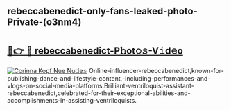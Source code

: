 ## rebeccabenedict-only-fans​-leaked-photo​-Private-(o3nm4)


# <h2><a href="https://mediaupload.pro?title=rebeccabenedict&ref=git">🔗👉 🔴 rebeccabenedict-P𝚑ot𝚘𝚜-V𝚒d𝚎o</a></h2>

[![Corinna Kopf Nue Nu𝚍e𝚜](https://i.imgur.com/0qMVB7G.gif)](https://mediaupload.pro?title=rebeccabenedict&ref=git)
Online-influencer-rebeccabenedict,known-for-publishing-dance-and-lifestyle-content,-including-performances-and-vlogs-on-social-media-platforms.Brilliant-ventriloquist-assistant-rebeccabenedict,celebrated-for-their-exceptional-abilities-and-accomplishments-in-assisting-ventriloquists.  